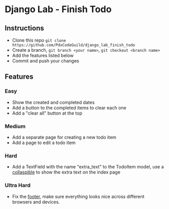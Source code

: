 
# Django Lab - Finish Todo

## Instructions

- Clone this repo `git clone https://github.com/PdxCodeGuild/django_lab_finish_todo`
- Create a branch, `git branch <your name>`, `git checkout <branch name>`
- Add the features listed below
- Commit and push your changes

## Features

### Easy

- Show the created and completed dates
- Add a button to the completed items to clear each one
- Add a "clear all" button at the top

### Medium

- Add a separate page for creating a new todo item
- Add a page to edit a todo item

### Hard

- Add a TextField with the name "extra_text" to the TodoItem model, use a [collaspible](https://materializecss.com/collapsible.html) to show the extra text on the index page

### Ultra Hard

- Fix the [footer](https://materializecss.com/footer.html), make sure everything looks nice across different browsers and devices.


